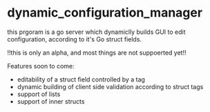 # dynamic_configuration_manager

this prgoram is a go server which dynamiclly builds GUI to edit configuration,
according to it's Go struct fields. 

!!this is only an alpha, and most things are not suppoerted yet!!

Features soon to come: 
* editability of a struct field controlled by a tag 
* dynamic building of client side validation according to struct tags
* support of lists 
* support of inner structs
